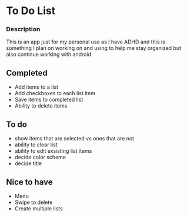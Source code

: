 # To Do List

### Description
This is an app just for my personal use as I have ADHD and this is something I plan on working on and using to help me stay organized but also continue working with android

## Completed
* Add items to a list
* Add checkboxes to each list item
* Save items to completed list
* Ability to delete items


## To do
* show items that are selected vs ones that are not
* ability to clear list
* ability to edit exsisting list items
* decide color scheme
* decide title

## Nice to have
* Menu
* Swipe to delete
* Create multiple lists


